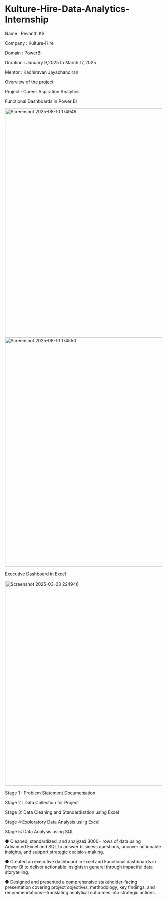 # Kulture-Hire-Data-Analytics-Internship
Name : Revanth KS

Company : Kulture-Hire

Domain : PowerBI

Duration : January 9,2025 to March 17, 2025

Mentor : Kadhiravan Jayachandiran

Overview of the project

Project : Career Aspiration Analytics


Functional Dashboards in Power BI

<img width="1306" height="736" alt="Screenshot 2025-08-10 174946" src="https://github.com/user-attachments/assets/74d1d76a-1fd3-498f-bbd0-d7fc31234951" />

<img width="1293" height="736" alt="Screenshot 2025-08-10 174550" src="https://github.com/user-attachments/assets/41e6feee-7b00-46b2-94e4-80c31c436b49" />


Executive Dashboard in Excel

<img width="1849" height="659" alt="Screenshot 2025-03-03 224946" src="https://github.com/user-attachments/assets/a3750c1b-9243-4afb-bb61-4e014190148f" />


Stage 1 : Problem Statement Documentation

Stage 2 : Data Collection for Project

Stage 3: Data Cleaning and Standardisation using Excel 

Stage 4:Exploratory Data Analysis using Excel

Stage 5: Data Analysis using SQL

● Cleaned, standardized, and analyzed 3000+ rows of data using Advanced Excel and SQL to answer business questions, uncover actionable insights, and support strategic decision-making. 

● Created an executive dashboard in Excel and Functional dashboards in Power BI to deliver actionable insights in general through impactful data storytelling. 

● Designed and presented a comprehensive stakeholder-facing presentation covering project objectives, methodology, key findings, and recommendations—translating analytical outcomes into strategic actions.
